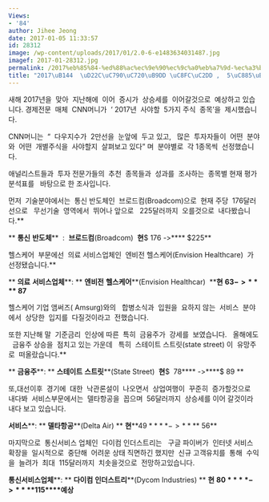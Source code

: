 ```yaml
---
Views:
- '84'
author: Jihee Jeong
date: 2017-01-05 11:33:57
id: 28312
image: /wp-content/uploads/2017/01/2.0-6-e1483634031487.jpg
imagef: 2017-01-28312.jpg
permalink: /2017%eb%85%84-%ed%88%ac%ec%9e%90%ec%9c%a0%eb%a7%9d-%ec%a3%bc%ec%8b%9d-5%ec%a2%85%eb%aa%a9%ea%bc%bd%ec%95%84/
title: "2017\uB144  \uD22C\uC790\uC720\uB9DD \uC8FC\uC2DD ,  5\uC885\uBAA9\uAF3D\uC544"
---
```


새해 2017년을  맞아  지난해에  이어  증시가  상승세를  이어갈것으로  예상하고 있습니다. 경제전문  매체  CNN머니가  ‘ 2017년  사야할  5가지 주식  종목’을  제시했습니다.

CNN머니는  “  다우지수가  2만선을  눈앞에  두고 있고,   많은  투자자들이  어떤  분야와  어떤  개별주식을  사야할지  살펴보고 있다” 며  분야별로  각 1종목씩  선정했습니다.

애널리스트들과  투자 전문가들의  추천  종목들과  성과를  조사하는  종목별 현재 평가분석표를   바탕으로 한 조사입니다.

먼저  기술분야에서는  통신 반도체인  브로드컴(Broadcom)으로  현재 주당  176달러선으로   무선기술  영역에서  뛰어나 앞으로   225달러까지  오를것으로  내다봤습니다.**
  
** **통신** **반도체****  :  ****브로드컴****(Broadcom)  ****현****$ 176 ->**** $225**

헬스케어  부문에선  의료 서비스업체인  엔비전 헬스케어(Envision Healthcare)  가  선정됐습니다.**
  
** **의료** **서비스업체****: ** **엔비전** **헬스케어****(Envision Healthcar)  ****현** **$63 ->****$ 87**

헬스케어 기업 앰써즈( Amsurg)와의   합병소식과  입원을  요하지 않는  서비스  분야에서  상당한  입지를  다질것이라고  전했습니다.

또한 지난해 말  기준금리  인상에 따른  특히  금융주가  강세를  보였습니다.   올해에도   금융주 상승을  점치고 있는 가운데   특히  스테이트 스트릿(state street) 이  유망주로  떠올랐습니다.**
  
** **금융주****: ** **스테이트** **스트릿****(State Street)  ****현****$  78**** ->****$ 89 ** 

또,대선이후  경기에  대한  낙관론설이  나오면서  상업여행이  꾸준히  증가할것으로  내다봐  서비스부문에서는  델타항공을  꼽으며  56달러까지  상승세를 이어 갈것이라 내다 보고 있습니다.
  
**서비스****: ** **델타항공****(Delta Air) ** **현****$  49**** ->****$ 56**

마지막으로  통신서비스 업체인  다이컴 인더스트리는   구글 파이버가  인터넷 서비스 확장을  일시적으로  중단해  어려운 상태 직면하긴 했지만  신규 고객유치를  통해  수익을  늘려가  최대  115달러까지  치솟을것으로  전망하고있습니다.
  
**통신서비스업체****: ** **다이컴** **인더스트리****(Dycom Industries) ** **현** **$80**** ->**** $115****예상**

&nbsp;

&nbsp;

&nbsp;

&nbsp;

&nbsp;
